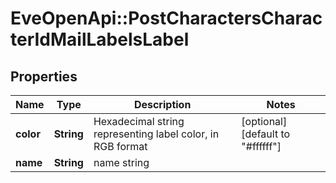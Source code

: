 # EveOpenApi::PostCharactersCharacterIdMailLabelsLabel

## Properties
Name | Type | Description | Notes
------------ | ------------- | ------------- | -------------
**color** | **String** | Hexadecimal string representing label color, in RGB format  | [optional] [default to &quot;#ffffff&quot;]
**name** | **String** | name string | 


